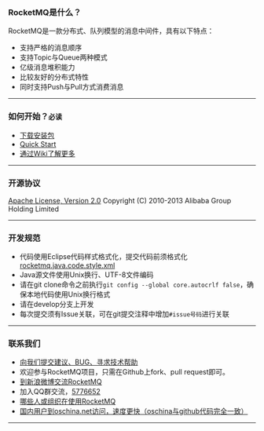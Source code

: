 ### RocketMQ是什么？
RocketMQ是一款分布式、队列模型的消息中间件，具有以下特点：

* 支持严格的消息顺序
* 支持Topic与Queue两种模式
* 亿级消息堆积能力
* 比较友好的分布式特性
* 同时支持Push与Pull方式消费消息

----------

### 如何开始？`必读`
* [下载安装包](https://github.com/alibaba/RocketMQ/releases)
* [Quick Start](https://github.com/alibaba/RocketMQ/wiki/Quick-Start)
* [通过Wiki了解更多](https://github.com/alibaba/RocketMQ/wiki)

----------

### 开源协议
[Apache License, Version 2.0](http://www.apache.org/licenses/LICENSE-2.0.html) Copyright (C) 2010-2013 Alibaba Group Holding Limited

----------

### 开发规范
* 代码使用Eclipse代码样式格式化，提交代码前须格式化[rocketmq.java.code.style.xml](https://github.com/alibaba/RocketMQ/blob/master/docs/rocketmq.java.code.style.xml)
* Java源文件使用Unix换行、UTF-8文件编码
* 请在git clone命令之前执行`git config --global core.autocrlf false`，确保本地代码使用Unix换行格式
* 请在develop分支上开发
* 每次提交须有Issue关联，可在git提交注释中增加`#issue号码`进行关联

----------

### 联系我们

* [向我们提交建议、BUG、寻求技术帮助](https://github.com/alibaba/RocketMQ/issues/new)
* 欢迎参与RocketMQ项目，只需在Github上fork、pull request即可。
* [到新浪微博交流RocketMQ](http://q.weibo.com/1628465)
* 加入QQ群交流，[5776652](http://url.cn/Knxm0o)
* [哪些人或组织在使用RocketMQ](https://github.com/alibaba/RocketMQ/issues/368)
* [国内用户到oschina.net访问，速度更快（oschina与github代码完全一致）](https://git.oschina.net/vintagewang/RocketMQ)

----------
